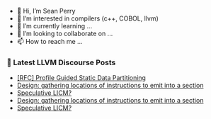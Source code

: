 - 👋 Hi, I’m Sean Perry
- 👀 I’m interested in compilers (c++, COBOL, llvm)
- 🌱 I’m currently learning ...
- 💞️ I’m looking to collaborate on ...
- 📫 How to reach me ...

<!---
s66perry/s66perry is a ✨ special ✨ repository because its `README.md` (this file) appears on your GitHub profile.
You can click the Preview link to take a look at your changes.
--->
### 📕 Latest LLVM Discourse Posts

<!-- DISCOURSE-LLVM:START -->
- [[RFC] Profile Guided Static Data Partitioning](https://discourse.llvm.org/t/rfc-profile-guided-static-data-partitioning/83744#post_6)
- [Design: gathering locations of instructions to emit into a section](https://discourse.llvm.org/t/design-gathering-locations-of-instructions-to-emit-into-a-section/83729#post_7)
- [Speculative LICM?](https://discourse.llvm.org/t/speculative-licm/80977#post_15)
- [Design: gathering locations of instructions to emit into a section](https://discourse.llvm.org/t/design-gathering-locations-of-instructions-to-emit-into-a-section/83729#post_6)
- [Speculative LICM?](https://discourse.llvm.org/t/speculative-licm/80977#post_14)
<!-- DISCOURSE-LLVM:END -->
